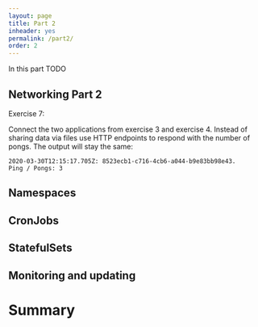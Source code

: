 ```yaml
---
layout: page
title: Part 2
inheader: yes
permalink: /part2/
order: 2
---
```


In this part TODO

## Networking Part 2 ##

Exercise 7:

Connect the two applications from exercise 3 and exercise 4. Instead of sharing data via files use HTTP endpoints to respond with the number of pongs. The output will stay the same:

```
2020-03-30T12:15:17.705Z: 8523ecb1-c716-4cb6-a044-b9e83bb98e43.
Ping / Pongs: 3
```

## Namespaces ##

## CronJobs ##

## StatefulSets ##

## Monitoring and updating ##

# Summary #